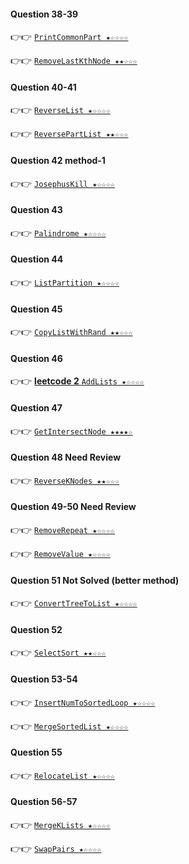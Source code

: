 #### Question 38-39
👉👉  [`PrintCommonPart ★☆☆☆☆`](https://github.com/jevishoo/algorithm_learning/blob/master/code/LinkedList/PrintCommonPart.java)

👉👉  [`RemoveLastKthNode ★★☆☆☆`](https://github.com/jevishoo/algorithm_learning/blob/master/code/LinkedList/RemoveLastKthNode.java)
#### Question 40-41
👉👉  [`ReverseList ★☆☆☆☆`](https://github.com/jevishoo/algorithm_learning/blob/master/code/LinkedList/ReverseList.java)

👉👉  [`ReversePartList ★★☆☆☆`](https://github.com/jevishoo/algorithm_learning/blob/master/code/LinkedList/ReversePartList.java)
#### Question 42 method-1
👉👉  [`JosephusKill ★☆☆☆☆`](https://github.com/jevishoo/algorithm_learning/blob/master/code/LinkedList/JosephusKill.java)
#### Question 43
👉👉  [`Palindrome ★☆☆☆☆`](https://github.com/jevishoo/algorithm_learning/blob/master/code/LinkedList/Palindrome.java)
#### Question 44
👉👉  [`ListPartition ★☆☆☆☆`](https://github.com/jevishoo/algorithm_learning/blob/master/code/LinkedList/ListPartition.java)
#### Question 45
👉👉  [`CopyListWithRand ★★☆☆☆`](https://github.com/jevishoo/algorithm_learning/blob/master/code/LinkedList/CopyListWithRand.java)
#### Question 46
👉👉  [**leetcode 2** `AddLists ★☆☆☆☆`](https://github.com/jevishoo/algorithm_learning/blob/master/code/LinkedList/AddLists.java)
#### Question 47
👉👉  [`GetIntersectNode ★★★★☆`](https://github.com/jevishoo/algorithm_learning/blob/master/code/LinkedList/GetIntersectNode.java)
#### Question 48  Need Review
👉👉  [`ReverseKNodes ★★☆☆☆`](https://github.com/jevishoo/algorithm_learning/blob/master/code/LinkedList/ReverseKNodes.java)
#### Question 49-50  Need Review
👉👉  [`RemoveRepeat ★☆☆☆☆`](https://github.com/jevishoo/algorithm_learning/blob/master/code/LinkedList/RemoveRepeat.java)

👉👉  [`RemoveValue ★☆☆☆☆`](https://github.com/jevishoo/algorithm_learning/blob/master/code/LinkedList/RemoveValue.java)
#### Question 51  Not Solved (better method)
👉👉  [`ConvertTreeToList ★☆☆☆☆`](https://github.com/jevishoo/algorithm_learning/blob/master/code/LinkedList/ConvertTreeToList.java)
#### Question 52
👉👉  [`SelectSort ★★☆☆☆`](https://github.com/jevishoo/algorithm_learning/blob/master/code/LinkedList/SelectSort.java)
#### Question 53-54
👉👉  [`InsertNumToSortedLoop ★☆☆☆☆`](https://github.com/jevishoo/algorithm_learning/blob/master/code/LinkedList/InsertNumToSortedLoop.java)

👉👉  [`MergeSortedList ★☆☆☆☆`](https://github.com/jevishoo/algorithm_learning/blob/master/code/LinkedList/MergeSortedList.java)
#### Question 55
👉👉  [`RelocateList ★☆☆☆☆`](https://github.com/jevishoo/algorithm_learning/blob/master/code/LinkedList/RelocateList.java)
#### Question 56-57
👉👉  [`MergeKLists ★☆☆☆☆`](https://github.com/jevishoo/algorithm_learning/blob/master/code/LinkedList/MergeKLists.java)

👉👉  [`SwapPairs ★☆☆☆☆`](https://github.com/jevishoo/algorithm_learning/blob/master/code/LinkedList/SwapPairs.java)
